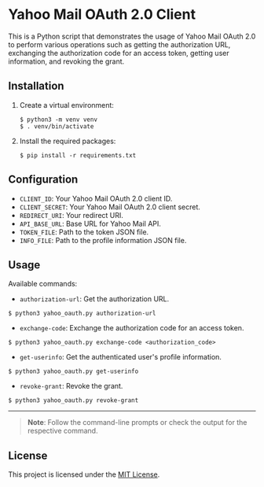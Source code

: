 # Yahoo Mail OAuth 2.0 Client

This is a Python script that demonstrates the usage of Yahoo Mail OAuth 2.0 to
perform various operations such as getting the authorization URL, exchanging the
authorization code for an access token, getting user information, and revoking
the grant.

## Installation

1. Create a virtual environment:

   ```shell
   $ python3 -m venv venv
   $ . venv/bin/activate
   ```

2. Install the required packages:

   ```shell
   $ pip install -r requirements.txt
   ```

## Configuration

- `CLIENT_ID`: Your Yahoo Mail OAuth 2.0 client ID.
- `CLIENT_SECRET`: Your Yahoo Mail OAuth 2.0 client secret.
- `REDIRECT_URI`: Your redirect URI.
- `API_BASE_URL`: Base URL for Yahoo Mail API.
- `TOKEN_FILE`: Path to the token JSON file.
- `INFO_FILE`: Path to the profile information JSON file.

## Usage

Available commands:

- `authorization-url`: Get the authorization URL.

```shell
$ python3 yahoo_oauth.py authorization-url
```

- `exchange-code`: Exchange the authorization code for an access token.

```shell
$ python3 yahoo_oauth.py exchange-code <authorization_code>
```

- `get-userinfo`: Get the authenticated user's profile information.

```shell
$ python3 yahoo_oauth.py get-userinfo
```

- `revoke-grant`: Revoke the grant.

```shell
$ python3 yahoo_oauth.py revoke-grant
```

---

> **Note**: Follow the command-line prompts or check the output for the
> respective command.

## License

This project is licensed under the [MIT License](LICENSE).
